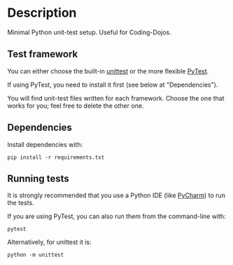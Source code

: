 # Description

Minimal Python unit-test setup. Useful for Coding-Dojos.

## Test framework

You can either choose the built-in
[unittest](https://docs.python.org/3/library/unittest.html) 
or the more flexible [PyTest](https://docs.pytest.org).

If using PyTest, you need to install it first (see below at "Dependencies").

You will find unit-test files written for each framework. Choose the one that
works for you; feel free to delete the other one.

## Dependencies

Install dependencies with:

```
pip install -r requirements.txt
```

## Running tests

It is strongly recommended that you use a Python IDE (like 
[PyCharm](https://www.jetbrains.com/pycharm/))
to run the tests.

If you are using PyTest, you can also run them from the
command-line with:

```
pytest
```

Alternatively, for unittest it is:

```
python -m unittest
```
